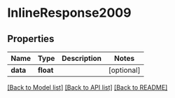 # InlineResponse2009

## Properties
Name | Type | Description | Notes
------------ | ------------- | ------------- | -------------
**data** | **float** |  | [optional] 

[[Back to Model list]](../README.md#documentation-for-models) [[Back to API list]](../README.md#documentation-for-api-endpoints) [[Back to README]](../README.md)

